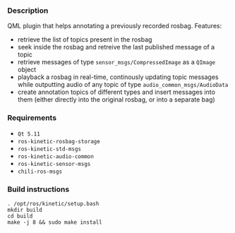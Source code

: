 ### Description
QML plugin that helps annotating a previously recorded rosbag.
Features:
 - retrieve the list of topics present in the rosbag
 - seek inside the rosbag and retreive the last published message of a topic
 - retrieve messages of type `sensor_msgs/CompressedImage` as a `QImage` object
 - playback a rosbag in real-time, continously updating topic messages while outputting audio of any topic of type `audio_common_msgs/AudioData`
 - create annotation topics of different types and insert messages into them (either directly into the original rosbag, or into a separate bag)

### Requirements
 - `Qt 5.11`
 - `ros-kinetic-rosbag-storage`
 - `ros-kinetic-std-msgs`
 - `ros-kinetic-audio-common`
 - `ros-kinetic-sensor-msgs`
 - `chili-ros-msgs`

### Build instructions
```
. /opt/ros/kinetic/setup.bash
mkdir build
cd build
make -j 8 && sudo make install
```
